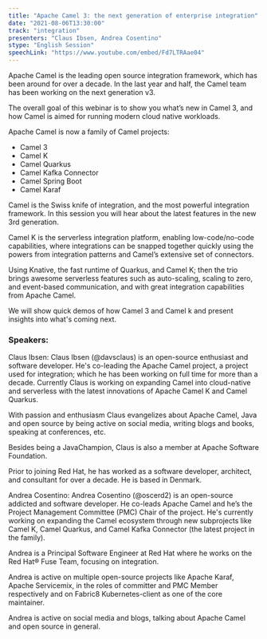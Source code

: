 ```yaml
---
title: "Apache Camel 3: the next generation of enterprise integration"
date: "2021-08-06T13:30:00" 
track: "integration"
presenters: "Claus Ibsen, Andrea Cosentino"
stype: "English Session"
speechLink: "https://www.youtube.com/embed/Fd7LTRAae04"
---
```

Apache Camel is the leading open source integration framework, which has been around for over a decade. In the last year and half, the Camel team has been working on the next generation v3. 
 

 The overall goal of this webinar is to show you what’s new in Camel 3, and how Camel is aimed for running modern cloud native workloads.
 

 Apache Camel is now a family of Camel projects:
 

 * Camel 3
 * Camel K
 * Camel Quarkus
 * Camel Kafka Connector
 * Camel Spring Boot
 * Camel Karaf
 

 Camel is the Swiss knife of integration, and the most powerful integration framework. In this session you will hear about the latest features in the new 3rd generation.
 

 Camel K is the serverless integration platform, enabling low-code/no-code capabilities, where integrations can be snapped together quickly using the powers from integration patterns and
 Camel’s extensive set of connectors.
 

 Using Knative, the fast runtime of Quarkus, and Camel K; then the trio brings awesome serverless features such as auto-scaling, scaling to zero, and event-based communication, and with great integration capabilities from Apache Camel.
 

 We will show quick demos of how Camel 3 and Camel k and present insights into what's coming next.
 ### Speakers: 
 Claus Ibsen: Claus Ibsen (@davsclaus) is an open-source enthusiast and software developer. He's co-leading the Apache Camel project, a project used for integration; which he has been working on full time for more than a decade. Currently Claus is working on expanding Camel into cloud-native and serverless with the latest innovations of Apache Camel K and Camel Quarkus.

With passion and enthusiasm Claus evangelizes about Apache Camel, Java and open source by being active on social media, writing blogs and books, speaking at conferences, etc. 

Besides being a JavaChampion, Claus is also a member at Apache Software Foundation.

Prior to joining Red Hat, he has worked as a software developer, architect, and consultant for over a decade. He is based in Denmark.

Andrea Cosentino: Andrea Cosentino (@oscerd2) is an open-source addicted and software developer. He co-leads Apache Camel and he’s the Project Management Committee (PMC) Chair of the project. He's currently working on expanding the Camel ecosystem through new subprojects like Camel K, Camel Quarkus, and Camel Kafka Connector (the latest project in the family). 

Andrea is a Principal Software Engineer at Red Hat where he works on the Red Hat® Fuse Team, focusing on integration.

Andrea is active on multiple open-source projects like Apache Karaf, Apache Servicemix, in the roles of committer and PMC Member respectively and on Fabric8 Kubernetes-client as one of the core maintainer.

Andrea is active on social media and blogs, talking about Apache Camel and open source in general.
